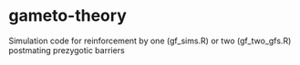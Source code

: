 # gameto-theory

Simulation code for reinforcement by one (gf_sims.R) or two (gf_two_gfs.R) postmating prezygotic barriers
